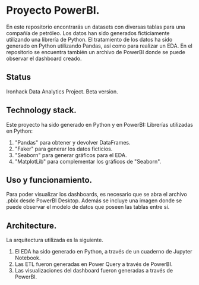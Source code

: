 # Proyecto PowerBI.
En este repositorio encontrarás un datasets con diversas tablas para una compañía de petróleo. 
Los datos han sido generados ficticiamente utilizando una librería de Python.
El tratamiento de los datos ha sido generado en Python utilizando Pandas, así como para realizar un EDA.
En el repositorio se encuentra también un archivo de PowerBI donde se puede observar el dashboard creado.
## Status
Ironhack Data Analytics Project. Beta version.

## Technology stack.

Este proyecto ha sido generado en Python y en PowerBI:
Librerías utilizadas en Python:

1. "Pandas" para obtener y devolver DataFrames.
2. "Faker" para generar los datos ficticios.
3. "Seaborn" para generar gráficos para el EDA.
4. "MatplotLib" para complementar los gráficos de "Seaborn".

## Uso y funcionamiento.

Para poder visualizar los dashboards, es necesario que se abra el archivo .pbix desde PowerBI Desktop.
Además se incluye una imagen donde se puede observar el modelo de datos que poseen las tablas entre sí.

## Architecture.

La arquitectura utilizada es la siguiente.

1. El EDA ha sido generado en Python, a través de un cuaderno de Jupyter Notebook.
2. Las ETL fueron generadas en Power Query a través de PowerBI.
3. Las visualizaciones del dashboard fueron generadas a través de PowerBI.
